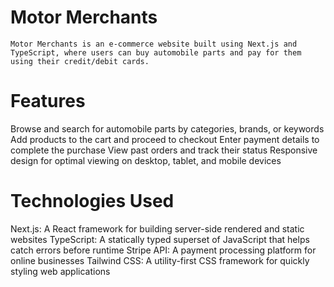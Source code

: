 # Motor Merchants
``Motor Merchants is an e-commerce website built using Next.js and TypeScript, where users can buy automobile parts and pay for them using their credit/debit cards.``

# Features
Browse and search for automobile parts by categories, brands, or keywords
Add products to the cart and proceed to checkout
Enter payment details to complete the purchase
View past orders and track their status
Responsive design for optimal viewing on desktop, tablet, and mobile devices
# Technologies Used
Next.js: A React framework for building server-side rendered and static websites
TypeScript: A statically typed superset of JavaScript that helps catch errors before runtime
Stripe API: A payment processing platform for online businesses
Tailwind CSS: A utility-first CSS framework for quickly styling web applications
